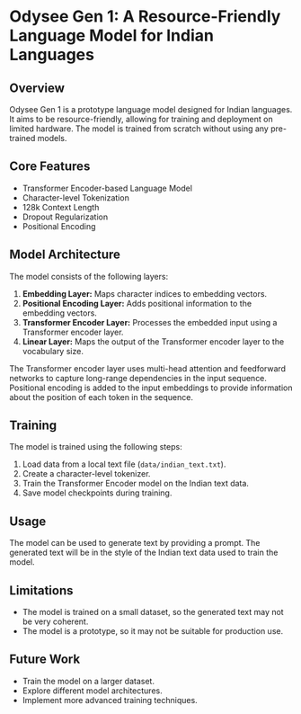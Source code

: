 # Odysee Gen 1: A Resource-Friendly Language Model for Indian Languages

## Overview

Odysee Gen 1 is a prototype language model designed for Indian languages. It aims to be resource-friendly, allowing for training and deployment on limited hardware. The model is trained from scratch without using any pre-trained models.

## Core Features

- Transformer Encoder-based Language Model
- Character-level Tokenization
- 128k Context Length
- Dropout Regularization
- Positional Encoding

## Model Architecture

The model consists of the following layers:

1.  **Embedding Layer:** Maps character indices to embedding vectors.
2.  **Positional Encoding Layer:** Adds positional information to the embedding vectors.
3.  **Transformer Encoder Layer:** Processes the embedded input using a Transformer encoder layer.
4.  **Linear Layer:** Maps the output of the Transformer encoder layer to the vocabulary size.

The Transformer encoder layer uses multi-head attention and feedforward networks to capture long-range dependencies in the input sequence. Positional encoding is added to the input embeddings to provide information about the position of each token in the sequence.

## Training

The model is trained using the following steps:

1.  Load data from a local text file (`data/indian_text.txt`).
2.  Create a character-level tokenizer.
3.  Train the Transformer Encoder model on the Indian text data.
4.  Save model checkpoints during training.

## Usage

The model can be used to generate text by providing a prompt. The generated text will be in the style of the Indian text data used to train the model.

## Limitations

-   The model is trained on a small dataset, so the generated text may not be very coherent.
-   The model is a prototype, so it may not be suitable for production use.

## Future Work

-   Train the model on a larger dataset.
-   Explore different model architectures.
-   Implement more advanced training techniques.
